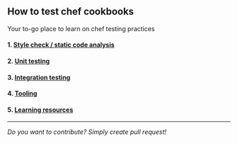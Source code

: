 ## How to test chef cookbooks

Your to-go place to learn on chef testing practices

#### 1. [Style check / static code analysis](1_style_checks.md)
#### 2. [Unit testing](2_unit_testing.md)
#### 3. [Integration testing](3_integration_testing.md)
#### 4. [Tooling](4_tooling.md)
#### 5. [Learning resources](5_learning_resources.md)  

---
_Do you want to contribute? Simply create pull request!_
